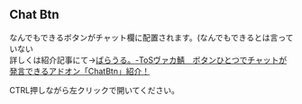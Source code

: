 ## Chat Btn 
なんでもできるボタンがチャット欄に配置されます。(なんでもできるとは言っていない  
詳しくは紹介記事にて→[ばらうる。-ToSヴァカ鯖　ボタンひとつでチャットが発言できるアドオン「ChatBtn」紹介！](http://uruchi.blog51.fc2.com/blog-entry-808.html)  
  
CTRL押しながら左クリックで開いてください。
